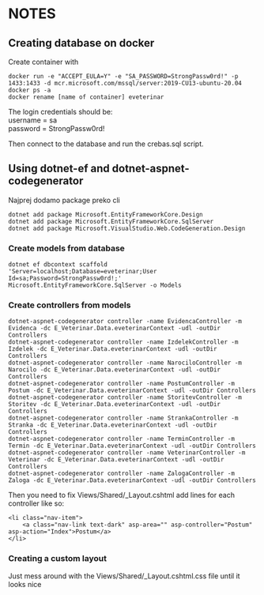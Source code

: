 # NOTES
## Creating database on docker
Create container with
```
docker run -e "ACCEPT_EULA=Y" -e "SA_PASSWORD=StrongPassw0rd!" -p 1433:1433 -d mcr.microsoft.com/mssql/server:2019-CU13-ubuntu-20.04
docker ps -a
docker rename [name of container] eveterinar
```

The login credentials should be:  
username = sa  
password = StrongPassw0rd!  

Then connect to the database and run the crebas.sql script.

## Using dotnet-ef and dotnet-aspnet-codegenerator
Najprej dodamo package preko cli
```
dotnet add package Microsoft.EntityFrameworkCore.Design
dotnet add package Microsoft.EntityFrameworkCore.SqlServer
dotnet add package Microsoft.VisualStudio.Web.CodeGeneration.Design
```
### Create models from database
```
dotnet ef dbcontext scaffold 'Server=localhost;Database=eveterinar;User Id=sa;Password=StrongPassw0rd!;' Microsoft.EntityFrameworkCore.SqlServer -o Models
```
### Create controllers from models
```
dotnet-aspnet-codegenerator controller -name EvidencaController -m Evidenca -dc E_Veterinar.Data.eveterinarContext -udl -outDir Controllers
dotnet-aspnet-codegenerator controller -name IzdelekController -m Izdelek -dc E_Veterinar.Data.eveterinarContext -udl -outDir Controllers
dotnet-aspnet-codegenerator controller -name NarociloController -m Narocilo -dc E_Veterinar.Data.eveterinarContext -udl -outDir Controllers
dotnet-aspnet-codegenerator controller -name PostumController -m Postum -dc E_Veterinar.Data.eveterinarContext -udl -outDir Controllers
dotnet-aspnet-codegenerator controller -name StoritevController -m Storitev -dc E_Veterinar.Data.eveterinarContext -udl -outDir Controllers
dotnet-aspnet-codegenerator controller -name StrankaController -m Stranka -dc E_Veterinar.Data.eveterinarContext -udl -outDir Controllers
dotnet-aspnet-codegenerator controller -name TerminController -m Termin -dc E_Veterinar.Data.eveterinarContext -udl -outDir Controllers
dotnet-aspnet-codegenerator controller -name VeterinarController -m Veterinar -dc E_Veterinar.Data.eveterinarContext -udl -outDir Controllers
dotnet-aspnet-codegenerator controller -name ZalogaController -m Zaloga -dc E_Veterinar.Data.eveterinarContext -udl -outDir Controllers
```
Then you need to fix Views/Shared/_Layout.cshtml add lines for each controller like so:
```
<li class="nav-item">
    <a class="nav-link text-dark" asp-area="" asp-controller="Postum" asp-action="Index">Postum</a>
</li>
```

### Creating a custom layout
Just mess around with the Views/Shared/_Layout.cshtml.css file until it looks nice
